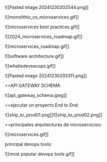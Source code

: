 
![[Pasted image 20241230202544.png]]

![[monolithic_vs_microservices.gif]]

![[microservices best practices.gif]]

![[2024_microservices_roadmap.gif]]

![[microservices_roadmap.gif]]

![[software architecture.gif]]


![[whatisdevsecops.gif]]


![[Pasted image 20241230203311.png]]


==API GATEWAY SCHEMA

![[api_gateway_schema.jpeg]]



==ejecutar un proyecto End to End:

![[ship_to_prod01.png]]![[ship_to_prod02.png]]

==principales arquitecturas de microservicios:


![[microservices.gif]]

principal devops tools:

![[most popular devops tools.gif]]

